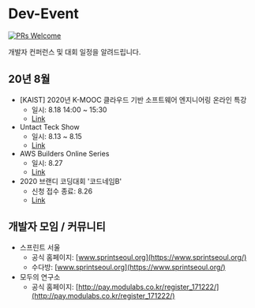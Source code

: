 # Dev-Event

[![PRs Welcome](https://img.shields.io/badge/PRs-welcome-brightgreen.svg?style=flat-square)](hhttps://github.com/brave-people/Dev-Event/pulls)


개발자 컨퍼런스 및 대회 일정을 알려드립니다.


## 20년 8월
- [KAIST] 2020년 K-MOOC 클라우드 기반 소프트웨어 엔지니어링 온라인 특강
  - 일시: 8.18 14:00 ~ 15:30
  - [Link](https://onoffmix.com/event/221233)
- Untact Teck Show
  - 일시: 8.13 ~ 8.15
  - [Link](http://seoulvrar.com/)
- AWS Builders Online Series
  - 일시: 8.27 
  - [Link](https://aws.amazon.com/ko/events/builders-online-series/?sc_icampaign=field_apac_field_webinar_aws-kr-builders-series_20200827_7010z000001LlkX&sc_ichannel=ha&sc_icontent=awssm-5417&sc_iplace=1up&trk=ha_ed_1up_builder_series20q3_kr~ha_awssm-5417&trkCampaign=builders-online-series)
- 2020 브랜디 코딩대회 '코드네임B'
  - 신청 접수 종료: 8.26
  - [Link](https://brandi.goorm.io/apply/assessment/22248/2020-%EB%B8%8C%EB%9E%9C%EB%94%94-%EC%BD%94%EB%94%A9%EB%8C%80%ED%9A%8C-%EC%BD%94%EB%93%9C%EB%84%A4%EC%9E%84b)
  
  
 
 
 ## 개발자 모임 / 커뮤니티
 - 스프린트 서울
   - 공식 홈페이지: [www.sprintseoul.org](https://www.sprintseoul.org/)
   - 수다방: [www.sprintseoul.org](https://www.sprintseoul.org/)
 - 모두의 연구소
   - 공식 홈페이지: [http://pay.modulabs.co.kr/register_171222/](http://pay.modulabs.co.kr/register_171222/)
  
   
